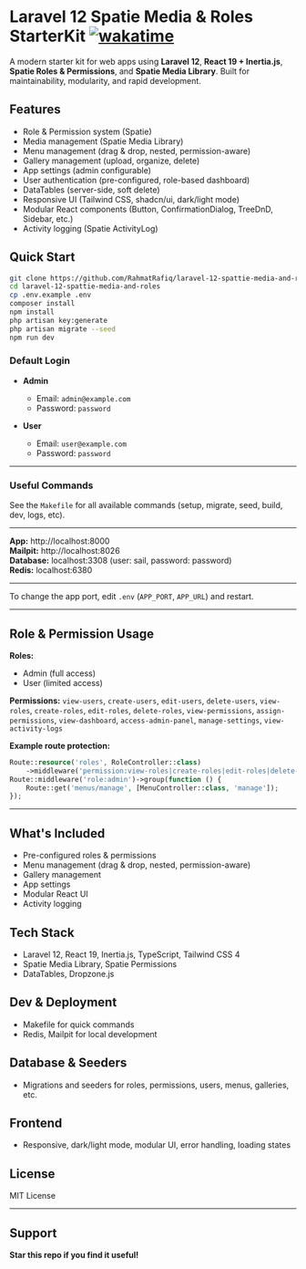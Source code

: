 ﻿# Laravel 12 Spatie Media & Roles StarterKit [![wakatime](https://wakatime.com/badge/github/RahmatRafiq/laravel-12-spattie-media-and-roles.svg)](https://wakatime.com/badge/github/RahmatRafiq/laravel-12-spattie-media-and-roles)

A modern starter kit for web apps using **Laravel 12**, **React 19 + Inertia.js**, **Spatie Roles & Permissions**, and **Spatie Media Library**. Built for maintainability, modularity, and rapid development.

## Features

- Role & Permission system (Spatie)
- Media management (Spatie Media Library)
- Menu management (drag & drop, nested, permission-aware)
- Gallery management (upload, organize, delete)
- App settings (admin configurable)
- User authentication (pre-configured, role-based dashboard)
- DataTables (server-side, soft delete)
- Responsive UI (Tailwind CSS, shadcn/ui, dark/light mode)
- Modular React components (Button, ConfirmationDialog, TreeDnD, Sidebar, etc.)
- Activity logging (Spatie ActivityLog)

## Quick Start

```bash
git clone https://github.com/RahmatRafiq/laravel-12-spattie-media-and-roles.git
cd laravel-12-spattie-media-and-roles
cp .env.example .env
composer install
npm install
php artisan key:generate
php artisan migrate --seed
npm run dev
```

### Default Login

- **Admin**

    - Email: `admin@example.com`
    - Password: `password`

- **User**
    - Email: `user@example.com`
    - Password: `password`

---

### Useful Commands

See the `Makefile` for all available commands (setup, migrate, seed, build, dev, logs, etc).

---

**App:** http://localhost:8000  
**Mailpit:** http://localhost:8026  
**Database:** localhost:3308 (user: sail, password: password)  
**Redis:** localhost:6380

---

To change the app port, edit `.env` (`APP_PORT`, `APP_URL`) and restart.

---

## Role & Permission Usage

**Roles:**

- Admin (full access)
- User (limited access)

**Permissions:**
`view-users`, `create-users`, `edit-users`, `delete-users`, `view-roles`, `create-roles`, `edit-roles`, `delete-roles`, `view-permissions`, `assign-permissions`, `view-dashboard`, `access-admin-panel`, `manage-settings`, `view-activity-logs`

**Example route protection:**

```php
Route::resource('roles', RoleController::class)
    ->middleware('permission:view-roles|create-roles|edit-roles|delete-roles');
Route::middleware('role:admin')->group(function () {
    Route::get('menus/manage', [MenuController::class, 'manage']);
});
```

---

## What's Included

- Pre-configured roles & permissions
- Menu management (drag & drop, nested, permission-aware)
- Gallery management
- App settings
- Modular React UI
- Activity logging

## Tech Stack

- Laravel 12, React 19, Inertia.js, TypeScript, Tailwind CSS 4
- Spatie Media Library, Spatie Permissions
- DataTables, Dropzone.js

## Dev & Deployment

- Makefile for quick commands
- Redis, Mailpit for local development

## Database & Seeders

- Migrations and seeders for roles, permissions, users, menus, galleries, etc.

## Frontend

- Responsive, dark/light mode, modular UI, error handling, loading states

## License

MIT License

---

## Support

**Star this repo if you find it useful!**
